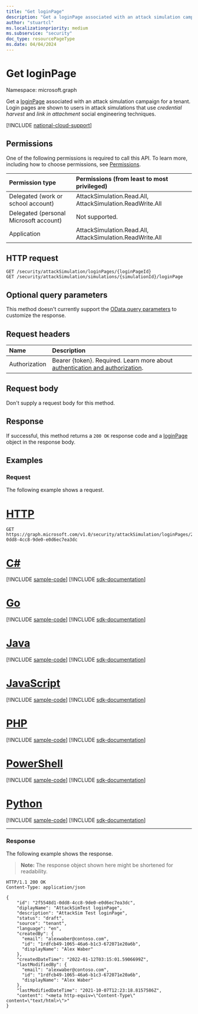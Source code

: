 ```yaml
---
title: "Get loginPage"
description: "Get a loginPage associated with an attack simulation campaign for a tenant."
author: "stuartcl"
ms.localizationpriority: medium
ms.subservice: "security"
doc_type: resourcePageType
ms.date: 04/04/2024
---
```


# Get loginPage

Namespace: microsoft.graph

Get a [loginPage](../resources/loginpage.md) associated with an attack simulation campaign for a tenant. Login pages are shown to users in attack simulations that use _credential harvest_ and _link in attachment_ social engineering techniques.

[!INCLUDE [national-cloud-support](../../includes/global-only.md)]

## Permissions

One of the following permissions is required to call this API. To learn more, including how to choose permissions, see [Permissions](/graph/permissions-reference).

| Permission type                        | Permissions (from least to most privileged)                            |
|:---------------------------------------|:-----------------------------------------------------------------------|
| Delegated (work or school account)     | AttackSimulation.Read.All, AttackSimulation.ReadWrite.All              |
| Delegated (personal Microsoft account) | Not supported.                                                         |
| Application                            | AttackSimulation.Read.All, AttackSimulation.ReadWrite.All              |

## HTTP request

<!-- {
  "blockType": "ignored"
}
-->
``` http
GET /security/attackSimulation/loginPages/{loginPageId}
GET /security/attackSimulation/simulations/{simulationId}/loginPage
```

## Optional query parameters

This method doesn't currently support the [OData query parameters](/graph/query-parameters) to customize the response.

## Request headers

|Name|Description|
|:---|:---|
|Authorization|Bearer {token}. Required. Learn more about [authentication and authorization](/graph/auth/auth-concepts).|

## Request body

Don't supply a request body for this method.

## Response

If successful, this method returns a `200 OK` response code and a [loginPage](../resources/loginpage.md) object in the response body.

## Examples

### Request

The following example shows a request.
# [HTTP](#tab/http)
<!-- {
  "blockType": "request",
  "name": "get_loginpage"
}
-->
``` http
GET https://graph.microsoft.com/v1.0/security/attackSimulation/loginPages/2f5548d1-0dd8-4cc8-9de0-e0d6ec7ea3dc
```

# [C#](#tab/csharp)
[!INCLUDE [sample-code](../includes/snippets/csharp/get-loginpage-csharp-snippets.md)]
[!INCLUDE [sdk-documentation](../includes/snippets/snippets-sdk-documentation-link.md)]

# [Go](#tab/go)
[!INCLUDE [sample-code](../includes/snippets/go/get-loginpage-go-snippets.md)]
[!INCLUDE [sdk-documentation](../includes/snippets/snippets-sdk-documentation-link.md)]

# [Java](#tab/java)
[!INCLUDE [sample-code](../includes/snippets/java/get-loginpage-java-snippets.md)]
[!INCLUDE [sdk-documentation](../includes/snippets/snippets-sdk-documentation-link.md)]

# [JavaScript](#tab/javascript)
[!INCLUDE [sample-code](../includes/snippets/javascript/get-loginpage-javascript-snippets.md)]
[!INCLUDE [sdk-documentation](../includes/snippets/snippets-sdk-documentation-link.md)]

# [PHP](#tab/php)
[!INCLUDE [sample-code](../includes/snippets/php/get-loginpage-php-snippets.md)]
[!INCLUDE [sdk-documentation](../includes/snippets/snippets-sdk-documentation-link.md)]

# [PowerShell](#tab/powershell)
[!INCLUDE [sample-code](../includes/snippets/powershell/get-loginpage-powershell-snippets.md)]
[!INCLUDE [sdk-documentation](../includes/snippets/snippets-sdk-documentation-link.md)]

# [Python](#tab/python)
[!INCLUDE [sample-code](../includes/snippets/python/get-loginpage-python-snippets.md)]
[!INCLUDE [sdk-documentation](../includes/snippets/snippets-sdk-documentation-link.md)]

---

### Response

The following example shows the response.

>**Note:** The response object shown here might be shortened for readability.

<!-- {
  "blockType": "response",
  "truncated": true,
  "@odata.type": "microsoft.graph.loginPage"
}
-->
``` http
HTTP/1.1 200 OK
Content-Type: application/json

{
    "id": "2f5548d1-0dd8-4cc8-9de0-e0d6ec7ea3dc",
    "diplayName": "AttackSimTest loginPage",
    "description": "AttackSim Test loginPage",
    "status": "draft",
    "source": "tenant",
    "language": "en",
    "createdBy": {
      "email": "alexwaber@contoso.com",
      "id": "1rdfcb49-1065-46a6-b1c3-672071e20a6b",
      "displayName": "Alex Waber"
    },
    "createdDateTime": "2022-01-12T03:15:01.5906699Z",
    "lastModifiedBy": {
      "email": "alexwaber@contoso.com",
      "id": "1rdfcb49-1065-46a6-b1c3-672071e20a6b",
      "displayName": "Alex Waber"
    },
    "lastModifiedDateTime": "2021-10-07T12:23:18.8157586Z",
    "content": "<meta http-equiv=\"Content-Type\" content=\"text/html>\">"
}
```
